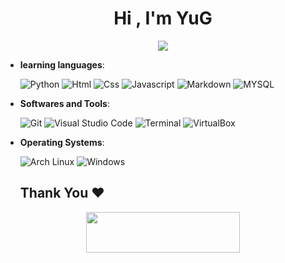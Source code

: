 <h1 align="center">Hi , I'm YuG</h1>

<p align="center">
  <a href="https://github.com/yugPlus/readme-typing-svg"><img src="https://readme-typing-svg.herokuapp.com?font=Time+New+Roman&color=%23C8BE25&size=25&center=true&vCenter=true&width=600&height=100&lines=+Testing+Of+Software"></a>
</p>


- **learning languages**:

    ![Python](https://img.shields.io/badge/Python-070707?style=for-the-badge&logo=python&logoColor=green)
    ![Html](https://img.shields.io/badge/Html-070707?style=for-the-badge&logo=html5&logoColor=blue)
    ![Css](https://img.shields.io/badge/Css-070707?style=for-the-badge&logo=css3&logoColor=orange)
    ![Javascript](https://img.shields.io/badge/Javascript-070707?style=for-the-badge&logo=javascript&logoColor=yellow)
    ![Markdown](https://img.shields.io/badge/markdown-%23000000.svg?style=for-the-badge&logo=markdown&logoColor=white)
    ![MYSQL](https://img.shields.io/badge/Mysql-%23000000.svg?style=for-the-badge&logo=mysql&logoColor=blue)


- **Softwares and Tools**:

    ![Git](https://img.shields.io/badge/git-%23000000.svg?style=for-the-badge&logo=git&logoColor=orage)
    ![Visual Studio Code](https://img.shields.io/badge/VSCodium-%23000000.svg?style=for-the-badge&logo=vscodium&logoColor=blue)
    ![Terminal](https://img.shields.io/badge/Terminal-070707?style=for-the-badge&logo=windows-terminal&logoColor=white)
    ![VirtualBox](https://img.shields.io/badge/VirtualBox-%23000000.svg?style=for-the-badge&logo=virtualbox&logoColor=blue) 

   
- **Operating Systems**:

    ![Arch Linux](https://img.shields.io/badge/ArchLinux-070707?style=for-the-badge&logo=archlinux&logoColor=white)
    ![Windows](https://img.shields.io/badge/Windows-070707?style=for-the-badge&logo=windows&logoColor=blue)

  <h2 align='left'>Thank You ❤</h2>
<p align="center">
  <img src="https://media.giphy.com/media/jpVnC65DmYeyRL4LHS/giphy.gif" width="70%" height="65px">
</p>	
 
<br>


